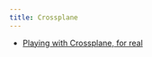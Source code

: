 ```yaml
---
title: Crossplane
---
```

- [Playing with Crossplane, for real](https://prune998.medium.com/playing-with-crossplane-for-real-f591e66065ae)
